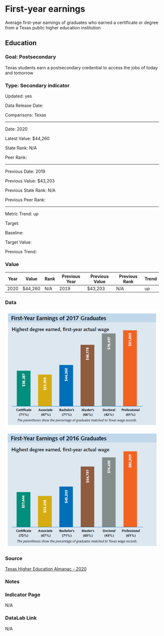 # First-year earnings

Average first-year earnings of graduates who earned a certificate or degree from a Texas public higher education institution

## Education

### Goal: Postsecondary

Texas students earn a postsecondary credential to access the jobs of today and tomorrow

### Type: Secondary indicator

Updated: yes

Data Release Date:

Comparisons: Texas

----

Date: 2020

Latest Value: $44,260 

State Rank: N/A

Peer Rank: 

----

Previous Date: 2019

Previous Value: $43,203

Previous State Rank: N/A

Previous Peer Rank: 

----
Metric Trend: up

Target: 

Baseline: 

Target Value: 

Previous Trend: 



### Value

| Year |  Value      | Rank     | Previous Year   | Previous Value | Previous Rank | Trend | 
| ----------- | ----------- | ----------- | ----------- | ----------- | ----------- | -----------|
|    2020     | $44,260       | N/A         |    2019     |    $43,203    | N/A         | up     | 

### Data

![First Year Earnings](./images/earnings_2017_grads.PNG)

![First Year Earnings](./images/earnings_2016_grads.PNG)

### Source

[Texas Higher Education Almanac - 2020](http://reportcenter.highered.texas.gov/agency-publication/almanac/2020-texas-public-higher-education-almanac/)

### Notes


### Indicator Page

N/A


### DataLab Link

N/A
